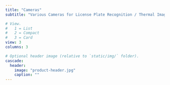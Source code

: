 ```yaml
---
title: "Cameras"
subtitle: "Various Cameras for License Plate Recognition / Thermal Imaging / PIR Sensor / Abnormal Sound Detection / Etc."

# View.
#   1 = List
#   2 = Compact
#   3 = Card
view: 3
columns: 3

# Optional header image (relative to `static/img/` folder).
cascade:
  header:
    image: "product-header.jpg"
    caption: ""
---
```

